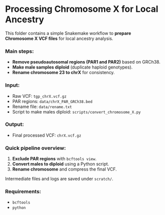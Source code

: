 # Processing Chromosome X for Local Ancestry

This folder contains a simple Snakemake workflow to **prepare Chromosome X VCF files** for local ancestry analysis.

### Main steps:
- **Remove pseudoautosomal regions (PAR1 and PAR2)** based on GRCh38.
- **Make male samples diploid** (duplicate haploid genotypes).
- **Rename chromosome 23 to chrX** for consistency.

### Input:
- Raw VCF: `tgp_chrX.vcf.gz`
- PAR regions: `data/chrX_PAR_GRCh38.bed`
- Rename file: `data/rename.txt`
- Script to make males diploid: `scripts/convert_chromosome_X.py`

### Output:
- Final processed VCF: `chrX.vcf.gz`

### Quick pipeline overview:
1. **Exclude PAR regions** with `bcftools view`.
2. **Convert males to diploid** using a Python script.
3. **Rename chromosome** and compress the final VCF.

Intermediate files and logs are saved under `scratch/`.

### Requirements:
- `bcftools`
- `python`
